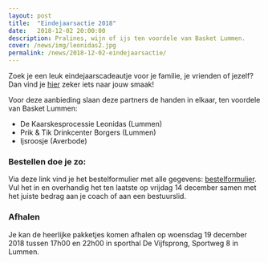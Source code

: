 ```yaml
---
layout: post
title:  "Eindejaarsactie 2018"
date:   2018-12-02 20:00:00
description: Pralines, wijn of ijs ten voordele van Basket Lummen.
cover: /news/img/leonidas2.jpg
permalink: /news/2018-12-02-eindejaarsactie/
---
```


Zoek je een leuk eindejaarscadeautje voor je familie, je vrienden of jezelf? Dan vind je [hier](/news/downloads/eindejaarsactie2018b.pdf) zeker iets naar jouw smaak! 

Voor deze aanbieding slaan deze partners de handen in elkaar, ten voordele van Basket Lummen:
- De Kaarskesprocessie Leonidas (Lummen)
- Prik & Tik Drinkcenter Borgers (Lummen)
- Ijsroosje (Averbode)

### Bestellen doe je zo:

Via deze link vind je het bestelformulier met alle gegevens: [bestelformulier](/news/downloads/eindejaarsactie2018b.pdf). 
Vul het in en overhandig het ten laatste op vrijdag 14 december samen met het juiste bedrag aan je coach of aan een bestuurslid.

### Afhalen

Je kan de heerlijke pakketjes komen afhalen op woensdag 19 december 2018 tussen 17h00 en 22h00 in sporthal De Vijfsprong, Sportweg 8 in Lummen.
